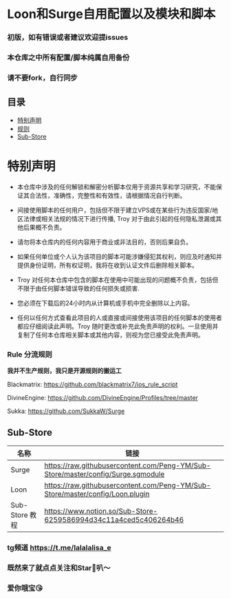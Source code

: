 # Loon和Surge自用配置以及模块和脚本
### 初版，如有错误或者建议欢迎提issues
### 本仓库之中所有配置/脚本纯属自用备份
### 请不要fork，自行同步
## 目录
* [特别声明](#特别声明)
* [规则](#Rule-分流规则)
* [Sub-Store](#sub-store)
# 特别声明
- 本仓库中涉及的任何解锁和解密分析脚本仅用于资源共享和学习研究，不能保证其合法性，准确性，完整性和有效性，请根据情况自行判断。

- 间接使用脚本的任何用户，包括但不限于建立VPS或在某些行为违反国家/地区法律或相关法规的情况下进行传播, Troy 对于由此引起的任何隐私泄漏或其他后果概不负责。

- 请勿将本仓库内的任何内容用于商业或非法目的，否则后果自负。

- 如果任何单位或个人认为该项目的脚本可能涉嫌侵犯其权利，则应及时通知并提供身份证明，所有权证明，我将在收到认证文件后删除相关脚本。

- Troy 对任何本仓库中包含的脚本在使用中可能出现的问题概不负责，包括但不限于由任何脚本错误导致的任何损失或损害.

- 您必须在下载后的24小时内从计算机或手机中完全删除以上内容。

- 任何以任何方式查看此项目的人或直接或间接使用该项目的任何脚本的使用者都应仔细阅读此声明。Troy 随时更改或补充此免责声明的权利。一旦使用并复制了任何本仓库相关脚本或其他内容，则视为您已接受此免责声明。

### Rule 分流规则

**我并不生产规则，我只是开源规则的搬运工**

Blackmatrix:
https://github.com/blackmatrix7/ios_rule_script

DivineEngine:
https://github.com/DivineEngine/Profiles/tree/master

Sukka:
https://github.com/SukkaW/Surge

## Sub-Store

| 名称                           | 链接                                                         |
| ------------------------------ | ------------------------------------------------------------ |
| Surge                          | https://raw.githubusercontent.com/Peng-YM/Sub-Store/master/config/Surge.sgmodule |
| Loon                           | https://raw.githubusercontent.com/Peng-YM/Sub-Store/master/config/Loon.plugin |
| Sub-Store 教程                  | https://www.notion.so/Sub-Store-6259586994d34c11a4ced5c406264b46 |

### tg频道 https://t.me/lalalalisa_e
### 既然来了就点点关注和Star🌟叭～
### 爱你哦宝😘
